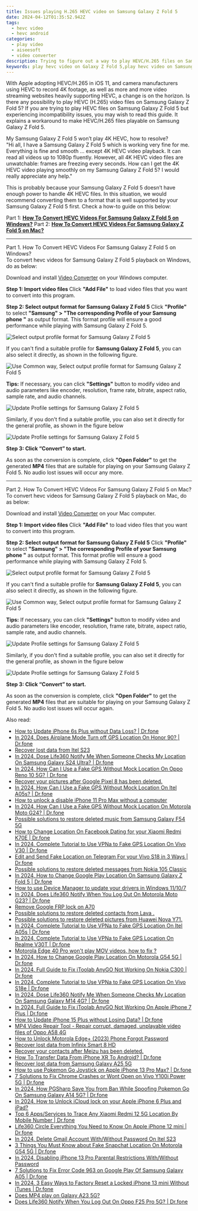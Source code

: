 ```yaml
---
title: Issues playing H.265 HEVC video on Samsung Galaxy Z Fold 5
date: 2024-04-12T01:35:52.942Z
tags: 
  - hevc video
  - hevc android
categories: 
  - play video
  - aiseesoft
  - video converter
description: Trying to figure out a way to play HEVC/H.265 files on Samsung Galaxy Z Fold 5? If so, you may wish to read this article. It explains what to do if you came upon issues viewing H.265/HEVC videos on Samsung Galaxy Z Fold 5.
keywords: play hevc video on Galaxy Z Fold 5,play hevc video on Samsung ,hevc to Samsung  converter for windows,play hevc video on Samsung Galaxy Z Fold 5,play h.265 media on Galaxy Z Fold 5,convert hevc for Galaxy Z Fold 5,Samsung Galaxy Z Fold 5 wont play hevc,video to hevc converter for android,720p to 4k converter for android,android h265 to 264 converter,hevc file not supported in Samsung Galaxy Z Fold 5,hevc to mp4 video converter for android
---
```



<div class="atpl-content atpl-for-aiseesoft-video-converter play-hevc-video-on-android">

<div class="atpl-post-description-part-1">
<div class="tpl-content-sub-paragraph-normal">
  <p>
    With Apple adopting HEVC/H.265 in iOS 11, and camera manufacturers using HEVC to record 4K footage, as well as more and more video streaming websites heavily supporting HEVC, a change is on the horizon. Is there any possibility to play HEVC (H.265) video files on Samsung Galaxy Z Fold 5? If you are trying to play HEVC files on Samsung Galaxy Z Fold 5 but experiencing incompatibility issues, you may wish to read this guide. It explains a workaround to make HEVC/H.265 files playable on Samsung Galaxy Z Fold 5.
  </p>
</div>
</div>

<div class="atpl-post-device-model-description">

</div>



<div class="atpl-post-description-part-2">
<div class="tpl-content-sub-paragraph-question">
    My Samsung Galaxy Z Fold 5 won’t play 4K HEVC, how to resolve?
</div>
<div class="tpl-content-sub-paragraph-question">
    "Hi all, I have a Samsung Galaxy Z Fold 5 which is working very fine for me. Everything is fine and smooth … except 4K HEVC video playback. It can read all videos up to 1080p fluently. However, all 4K HEVC video files are unwatchable: frames are freezing every seconds. How can I get the 4K HEVC video playing smoothly on my Samsung Galaxy Z Fold 5? I would really appreciate any help."
</div>
<div class="tpl-content-sub-paragraph-content">
  <p>
    This is probably because your Samsung Galaxy Z Fold 5 doesn’t have enough power to handle 4K HEVC files. In this situation, we would recommend converting them to a format that is well supported by your Samsung Galaxy Z Fold 5 first.
    Check a how-to guide on this below:
  </p>
</div>
</div>


Part 1: <strong><a href="#p1">How To Convert HEVC Videos For Samsung Galaxy Z Fold 5 on Windows?</a></strong>
Part 2: <strong><a href="#p2">How To Convert HEVC Videos For Samsung Galaxy Z Fold 5 on Mac?</a></strong>



<!-- Part 1 -->
<a id="p1" name="p1" ></a><hr>

<div class="atpl-step-part-style">Part 1. How To Convert HEVC Videos For Samsung Galaxy Z Fold 5 on Windows?</div>
To convert hevc videos for Samsung Galaxy Z Fold 5 playback on Windows, do as below:

Download and install <a class="atpl-step-content-a-style" href="https://tools.techidaily.com/aiseesoft-total-video-converter/" >Video Converter</a> on your Windows computer.

<strong>Step 1: Import video files </strong>
Click <b>"Add File"</b> to load video files that you want to convert into this program.

<strong>Step 2: Select output format for Samsung Galaxy Z Fold 5</strong>
Click <b>"Profile"</b> to select <b>"Samsung" > "The corresponding Profile of your Samsung phone "</b> as output format. This format profile will ensure a good performance while playing with Samsung Galaxy Z Fold 5.

<img src="https://tools.techidaily.com/images/apps/aiseesoft/video-converter/devices/samsung/fv.mp4/win/profile.png" class="atpl-imgstyle" alt="Select output profile format for Samsung Galaxy Z Fold 5" />

If you can't find a suitable profile for **Samsung Galaxy Z Fold 5**, you can also select it directly, as shown in the following figure.

<img src="https://tools.techidaily.com/images/apps/aiseesoft/video-converter/devices/common_android/fv.mp4/win/profile.png" class="atpl-imgstyle" alt="Use Common way, Select output profile format for Samsung Galaxy Z Fold 5" />

<strong>Tips:</strong>
If necessary, you can click <b>"Settings"</b> button to modify video and audio parameters like encoder, resolution, frame rate, bitrate, aspect ratio, sample rate, and audio channels. 

<img src="https://tools.techidaily.com/images/apps/aiseesoft/video-converter/devices/samsung/fv.mp4/win/settings-4.png" class="atpl-imgstyle"  alt="Update Profile settings for Samsung Galaxy Z Fold 5" />

Similarly, if you don't find a suitable profile, you can also set it directly for the general profile, as shown in the figure below

<img src="https://tools.techidaily.com/images/apps/aiseesoft/video-converter/devices/common_android/fv.mp4/win/settings.png" class="atpl-imgstyle"  alt="Update Profile settings for Samsung Galaxy Z Fold 5" />

<strong>Step 3: Click “Convert” to start.</strong>

As soon as the conversion is complete, click <b>"Open Folder"</b> to get the generated <b>MP4</b> files that are suitable for playing on your Samsung Galaxy Z Fold 5. No audio lost issues will occur any more.

<!-- Part 2 -->
<a id="p2" name="p2"></a><hr>

<div class="atpl-step-part-style">Part 2. How To Convert HEVC Videos For Samsung Galaxy Z Fold 5 on Mac?</div>
To convert hevc videos for Samsung Galaxy Z Fold 5 playback on Mac, do as below:

Download and install <a class="atpl-step-content-a-style" href="https://tools.techidaily.com/aiseesoft-total-video-converter/" >Video Converter</a> on your Mac computer.

<strong>Step 1: Import video files </strong>
Click <b>"Add File"</b> to load video files that you want to convert into this program.

<strong>Step 2: Select output format for Samsung Galaxy Z Fold 5</strong>
Click <b>"Profile"</b> to select <b>"Samsung" > "The corresponding Profile of your Samsung phone "</b> as output format. This format profile will ensure a good performance while playing with Samsung Galaxy Z Fold 5.

<img src="https://tools.techidaily.com/images/apps/aiseesoft/video-converter/devices/samsung/fv.mp4/mac/profile.png" class="atpl-imgstyle" alt="Select output profile format for Samsung Galaxy Z Fold 5" />

If you can't find a suitable profile for **Samsung Galaxy Z Fold 5**, you can also select it directly, as shown in the following figure.

<img src="https://tools.techidaily.com/images/apps/aiseesoft/video-converter/devices/common_android/fv.mp4/mac/profile.png" class="atpl-imgstyle" alt="Use Common way, Select output profile format for Samsung Galaxy Z Fold 5" />

<strong>Tips:</strong>
If necessary, you can click <b>"Settings"</b> button to modify video and audio parameters like encoder, resolution, frame rate, bitrate, aspect ratio, sample rate, and audio channels. 

<img src="https://tools.techidaily.com/images/apps/aiseesoft/video-converter/devices/samsung/fv.mp4/mac/settings.png" class="atpl-imgstyle"  alt="Update Profile settings for Samsung Galaxy Z Fold 5" />

Similarly, if you don't find a suitable profile, you can also set it directly for the general profile, as shown in the figure below

<img src="https://tools.techidaily.com/images/apps/aiseesoft/video-converter/devices/common_android/fv.mp4/win/settings.png" class="atpl-imgstyle"  alt="Update Profile settings for Samsung Galaxy Z Fold 5" />

<strong>Step 3: Click “Convert” to start.</strong>

As soon as the conversion is complete, click <b>"Open Folder"</b> to get the generated <b>MP4</b> files that are suitable for playing on your Samsung Galaxy Z Fold 5. No audio lost issues will occur again.


<ins class="adsbygoogle"
     style="display:block"
     data-ad-client="ca-pub-7571918770474297"
     data-ad-slot="8358498916"
     data-ad-format="auto"
     data-full-width-responsive="true"></ins>


</div>
<ins class="adsbygoogle"
    style="display:block"
    data-ad-format="autorelaxed"
    data-ad-client="ca-pub-7571918770474297"
    data-ad-slot="1223367746"></ins>

<span class="atpl-alsoreadstyle">Also read:</span>
<div><ul>
<li><a href="https://review-topics.techidaily.com/how-to-update-iphone-6s-plus-without-data-loss-drfone-by-drfone-ios-system-repair-ios-system-repair/"><u>How to Update iPhone 6s Plus without Data Loss? | Dr.fone</u></a></li>
<li><a href="https://review-topics.techidaily.com/in-2024-does-airplane-mode-turn-off-gps-location-on-honor-90-drfone-by-drfone-virtual-android/"><u>In 2024, Does Airplane Mode Turn off GPS Location On Honor 90? | Dr.fone</u></a></li>
<li><a href="https://review-topics.techidaily.com/recover-lost-data-from-itel-s23-by-fonelab-android-recover-data/"><u>Recover lost data from Itel S23</u></a></li>
<li><a href="https://review-topics.techidaily.com/in-2024-dose-life360-notify-me-when-someone-checks-my-location-on-samsung-galaxy-s24-ultra-drfone-by-drfone-virtual-android/"><u>In 2024, Dose Life360 Notify Me When Someone Checks My Location On Samsung Galaxy S24 Ultra? | Dr.fone</u></a></li>
<li><a href="https://review-topics.techidaily.com/in-2024-how-can-i-use-a-fake-gps-without-mock-location-on-oppo-reno-10-5g-drfone-by-drfone-virtual-android/"><u>In 2024, How Can I Use a Fake GPS Without Mock Location On Oppo Reno 10 5G? | Dr.fone</u></a></li>
<li><a href="https://review-topics.techidaily.com/recover-your-pictures-after-google-pixel-8-has-been-deleted-by-fonelab-android-recover-pictures/"><u>Recover your pictures after Google Pixel 8 has been deleted.</u></a></li>
<li><a href="https://review-topics.techidaily.com/in-2024-how-can-i-use-a-fake-gps-without-mock-location-on-itel-a05s-drfone-by-drfone-virtual-android/"><u>In 2024, How Can I Use a Fake GPS Without Mock Location On Itel A05s? | Dr.fone</u></a></li>
<li><a href="https://review-topics.techidaily.com/how-to-unlock-a-disable-iphone-11-pro-max-without-a-computer-by-drfone-ios-unlock-ios-unlock/"><u>How to unlock a disable iPhone 11 Pro Max without a computer</u></a></li>
<li><a href="https://review-topics.techidaily.com/in-2024-how-can-i-use-a-fake-gps-without-mock-location-on-motorola-moto-g24-drfone-by-drfone-virtual-android/"><u>In 2024, How Can I Use a Fake GPS Without Mock Location On Motorola Moto G24? | Dr.fone</u></a></li>
<li><a href="https://review-topics.techidaily.com/possible-solutions-to-restore-deleted-music-from-samsung-galaxy-f54-5g-by-fonelab-android-recover-music/"><u>Possible solutions to restore deleted music from Samsung Galaxy F54 5G</u></a></li>
<li><a href="https://review-topics.techidaily.com/how-to-change-location-on-facebook-dating-for-your-xiaomi-redmi-k70e-drfone-by-drfone-virtual-android/"><u>How to Change Location On Facebook Dating for your Xiaomi Redmi K70E | Dr.fone</u></a></li>
<li><a href="https://review-topics.techidaily.com/in-2024-complete-tutorial-to-use-vpna-to-fake-gps-location-on-vivo-v30-drfone-by-drfone-virtual-android/"><u>In 2024, Complete Tutorial to Use VPNa to Fake GPS Location On Vivo V30 | Dr.fone</u></a></li>
<li><a href="https://review-topics.techidaily.com/edit-and-send-fake-location-on-telegram-for-your-vivo-s18-in-3-ways-drfone-by-drfone-virtual-android/"><u>Edit and Send Fake Location on Telegram For your Vivo S18 in 3 Ways | Dr.fone</u></a></li>
<li><a href="https://review-topics.techidaily.com/possible-solutions-to-restore-deleted-messages-from-nokia-105-classic-by-fonelab-android-recover-messages/"><u>Possible solutions to restore deleted messages from Nokia 105 Classic</u></a></li>
<li><a href="https://review-topics.techidaily.com/in-2024-how-to-change-google-play-location-on-samsung-galaxy-z-fold-5-drfone-by-drfone-virtual-android/"><u>In 2024, How to Change Google Play Location On Samsung Galaxy Z Fold 5 | Dr.fone</u></a></li>
<li><a href="https://review-topics.techidaily.com/how-to-use-device-manager-to-update-your-drivers-in-windows-11107-by-drivereasy-guide/"><u>How to use Device Manager to update your drivers in Windows 11/10/7</u></a></li>
<li><a href="https://review-topics.techidaily.com/in-2024-does-life360-notify-when-you-log-out-on-motorola-moto-g23-drfone-by-drfone-virtual-android/"><u>In 2024, Does Life360 Notify When You Log Out On Motorola Moto G23? | Dr.fone</u></a></li>
<li><a href="https://review-topics.techidaily.com/remove-google-frp-lock-on-a70-by-drfone-android-unlock-remove-google-frp/"><u>Remove Google FRP lock on A70</u></a></li>
<li><a href="https://review-topics.techidaily.com/possible-solutions-to-restore-deleted-contacts-from-lava-by-fonelab-android-recover-contacts/"><u>Possible solutions to restore deleted contacts from Lava .</u></a></li>
<li><a href="https://review-topics.techidaily.com/possible-solutions-to-restore-deleted-pictures-from-huawei-nova-y71-by-fonelab-android-recover-pictures/"><u>Possible solutions to restore deleted pictures from Huawei Nova Y71.</u></a></li>
<li><a href="https://review-topics.techidaily.com/in-2024-complete-tutorial-to-use-vpna-to-fake-gps-location-on-itel-a05s-drfone-by-drfone-virtual-android/"><u>In 2024, Complete Tutorial to Use VPNa to Fake GPS Location On Itel A05s | Dr.fone</u></a></li>
<li><a href="https://review-topics.techidaily.com/in-2024-complete-tutorial-to-use-vpna-to-fake-gps-location-on-realme-v30t-drfone-by-drfone-virtual-android/"><u>In 2024, Complete Tutorial to Use VPNa to Fake GPS Location On Realme V30T | Dr.fone</u></a></li>
<li><a href="https://review-topics.techidaily.com/motorola-edge-40-pro-won-t-play-mov-videos-how-to-fix-by-aiseesoft-video-converter-play-mov-on-android/"><u>Motorola Edge 40 Pro won't play MOV videos, how to fix ?</u></a></li>
<li><a href="https://review-topics.techidaily.com/in-2024-how-to-change-google-play-location-on-motorola-g54-5g-drfone-by-drfone-virtual-android/"><u>In 2024, How to Change Google Play Location On Motorola G54 5G | Dr.fone</u></a></li>
<li><a href="https://review-topics.techidaily.com/in-2024-full-guide-to-fix-itoolab-anygo-not-working-on-nokia-c300-drfone-by-drfone-virtual-android/"><u>In 2024, Full Guide to Fix iToolab AnyGO Not Working On Nokia C300 | Dr.fone</u></a></li>
<li><a href="https://review-topics.techidaily.com/in-2024-complete-tutorial-to-use-vpna-to-fake-gps-location-on-vivo-s18e-drfone-by-drfone-virtual-android/"><u>In 2024, Complete Tutorial to Use VPNa to Fake GPS Location On Vivo S18e | Dr.fone</u></a></li>
<li><a href="https://review-topics.techidaily.com/in-2024-dose-life360-notify-me-when-someone-checks-my-location-on-samsung-galaxy-m14-4g-drfone-by-drfone-virtual-android/"><u>In 2024, Dose Life360 Notify Me When Someone Checks My Location On Samsung Galaxy M14 4G? | Dr.fone</u></a></li>
<li><a href="https://review-topics.techidaily.com/in-2024-full-guide-to-fix-itoolab-anygo-not-working-on-apple-iphone-7-plus-drfone-by-drfone-virtual-ios/"><u>In 2024, Full Guide to Fix iToolab AnyGO Not Working On Apple iPhone 7 Plus | Dr.fone</u></a></li>
<li><a href="https://review-topics.techidaily.com/how-to-update-iphone-15-plus-without-losing-data-drfone-by-drfone-ios-system-repair-ios-system-repair/"><u>How to Update iPhone 15 Plus without Losing Data? | Dr.fone</u></a></li>
<li><a href="https://review-topics.techidaily.com/mp4-video-repair-tool-repair-corrupt-damaged-unplayable-video-files-of-oppo-a58-4g-by-stellar-video-repair-mobile-video-repair/"><u>MP4 Video Repair Tool - Repair corrupt, damaged, unplayable video files of Oppo A58 4G</u></a></li>
<li><a href="https://review-topics.techidaily.com/how-to-unlock-motorola-edgeplus-2023-phone-forgot-password-by-drfone-android-unlock-android-unlock/"><u>How to Unlock Motorola Edge+ (2023) Phone Forgot Password</u></a></li>
<li><a href="https://review-topics.techidaily.com/recover-lost-data-from-infinix-smart-8-hd-by-fonelab-android-recover-data/"><u>Recover lost data from Infinix Smart 8 HD</u></a></li>
<li><a href="https://review-topics.techidaily.com/recover-your-contacts-after-meizu-has-been-deleted-by-fonelab-android-recover-contacts/"><u>Recover your contacts after Meizu has been deleted.</u></a></li>
<li><a href="https://review-topics.techidaily.com/how-to-transfer-data-from-iphone-xr-to-android-drfone-by-drfone-transfer-data-from-ios-transfer-data-from-ios/"><u>How To Transfer Data From iPhone XR To Android? | Dr.fone</u></a></li>
<li><a href="https://review-topics.techidaily.com/recover-lost-data-from-samsung-galaxy-a25-5g-by-fonelab-android-recover-data/"><u>Recover lost data from Samsung Galaxy A25 5G</u></a></li>
<li><a href="https://ios-pokemon-go.techidaily.com/how-to-use-pokemon-go-joystick-on-apple-iphone-13-pro-max-drfone-by-drfone-virtual-ios/"><u>How to use Pokemon Go Joystick on Apple iPhone 13 Pro Max? | Dr.fone</u></a></li>
<li><a href="https://howto.techidaily.com/7-solutions-to-fix-chrome-crashes-or-wont-open-on-vivo-y100i-power-5g-drfone-by-drfone-fix-android-problems-fix-android-problems/"><u>7 Solutions to Fix Chrome Crashes or Wont Open on Vivo Y100i Power 5G | Dr.fone</u></a></li>
<li><a href="https://change-location.techidaily.com/in-2024-how-pgsharp-save-you-from-ban-while-spoofing-pokemon-go-on-samsung-galaxy-a14-5g-drfone-by-drfone-virtual-android/"><u>In 2024, How PGSharp Save You from Ban While Spoofing Pokemon Go On Samsung Galaxy A14 5G? | Dr.fone</u></a></li>
<li><a href="https://activate-lock.techidaily.com/in-2024-how-to-unlock-icloud-lock-on-your-apple-iphone-6-plus-and-ipad-by-drfone-ios/"><u>In 2024, How to Unlock iCloud lock on your Apple iPhone 6 Plus and iPad?</u></a></li>
<li><a href="https://android-location-track.techidaily.com/top-6-appsservices-to-trace-any-xiaomi-redmi-12-5g-location-by-mobile-number-drfone-by-drfone-virtual-android/"><u>Top 6 Apps/Services to Trace Any Xiaomi Redmi 12 5G Location By Mobile Number | Dr.fone</u></a></li>
<li><a href="https://fake-location.techidaily.com/life360-circle-everything-you-need-to-know-on-apple-iphone-12-mini-drfone-by-drfone-virtual-ios/"><u>Life360 Circle Everything You Need to Know On Apple iPhone 12 mini | Dr.fone</u></a></li>
<li><a href="https://unlock-android.techidaily.com/in-2024-delete-gmail-account-withwithout-password-on-itel-s23-by-drfone-android/"><u>In 2024, Delete Gmail Account With/Without Password On Itel S23</u></a></li>
<li><a href="https://location-social.techidaily.com/3-things-you-must-know-about-fake-snapchat-location-on-motorola-g54-5g-drfone-by-drfone-virtual-android/"><u>3 Things You Must Know about Fake Snapchat Location On Motorola G54 5G | Dr.fone</u></a></li>
<li><a href="https://ios-unlock.techidaily.com/in-2024-disabling-iphone-13-pro-parental-restrictions-withwithout-password-by-drfone-ios/"><u>In 2024, Disabling iPhone 13 Pro Parental Restrictions With/Without Password</u></a></li>
<li><a href="https://howto.techidaily.com/7-solutions-to-fix-error-code-963-on-google-play-of-samsung-galaxy-a05-drfone-by-drfone-fix-android-problems-fix-android-problems/"><u>7 Solutions to Fix Error Code 963 on Google Play Of Samsung Galaxy A05 | Dr.fone</u></a></li>
<li><a href="https://iphone-unlock.techidaily.com/in-2024-3-easy-ways-to-factory-reset-a-locked-iphone-13-mini-without-itunes-drfone-by-drfone-ios/"><u>In 2024, 3 Easy Ways to Factory Reset a Locked iPhone 13 mini Without iTunes | Dr.fone</u></a></li>
<li><a href="https://phone-solutions.techidaily.com/does-mp4-play-on-galaxy-a23-5g-by-aiseesoft-video-converter-play-mp4-on-android/"><u>Does MP4 play on Galaxy A23 5G?</u></a></li>
<li><a href="https://fake-location.techidaily.com/does-life360-notify-when-you-log-out-on-oppo-f25-pro-5g-drfone-by-drfone-virtual-android/"><u>Does Life360 Notify When You Log Out On Oppo F25 Pro 5G? | Dr.fone</u></a></li>
</ul></div>
